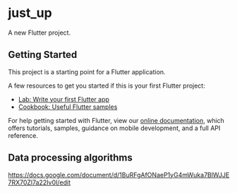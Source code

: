 # just_up

A new Flutter project.

## Getting Started

This project is a starting point for a Flutter application.

A few resources to get you started if this is your first Flutter project:

- [Lab: Write your first Flutter app](https://flutter.dev/docs/get-started/codelab)
- [Cookbook: Useful Flutter samples](https://flutter.dev/docs/cookbook)

For help getting started with Flutter, view our
[online documentation](https://flutter.dev/docs), which offers tutorials,
samples, guidance on mobile development, and a full API reference.

## Data processing algorithms
https://docs.google.com/document/d/1BuRFgAfONaeP1yG4mWuka7BlWJJE7RX70Zl7a22Iv0I/edit
